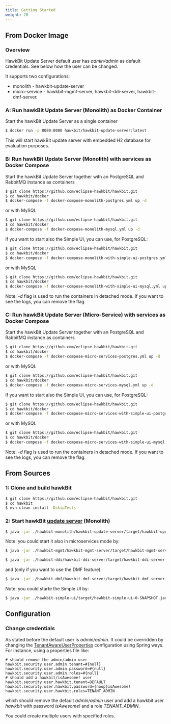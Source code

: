 ```yaml
---
title: Getting Started
weight: 20
---
```


## From Docker Image

### Overview

HawkBit Update Server default user has _admin/admin_ as default credentials. See below how the user can be changed.

It supports two configurations:

* monolith - hawkbit-update-server
* micro-service - hawkbit-mgmt-server, hawkbit-ddi-server, hawkbit-dmf-server.

### A: Run hawkBit Update Server (Monolith) as Docker Container

Start the hawkBit Update Server as a single container

```bash
$ docker run -p 8080:8080 hawkbit/hawkbit-update-server:latest
```
This will start hawkBit update server with embedded H2 database for evaluation purposes.

### B: Run hawkBit Update Server (Monolith) with services as Docker Compose
Start the hawkBit Update Server together with an PostgreSQL and RabbitMQ instance as containers

```bash
$ git clone https://github.com/eclipse-hawkbit/hawkbit.git
$ cd hawkbit/docker
$ docker-compose -f docker-compose-monolith-postgres.yml up -d
```
or with MySQL
```bash
$ git clone https://github.com/eclipse-hawkbit/hawkbit.git
$ cd hawkbit/docker
$ docker-compose -f docker-compose-monolith-mysql.yml up -d
```

If you want to start also the Simple UI, you can use, for PostgreSQL:
```bash
$ git clone https://github.com/eclipse-hawkbit/hawkbit.git
$ cd hawkbit/docker
$ docker-compose -f docker-compose-monolith-with-simple-ui-postgres.yml up -d
```
or with MySQL
```bash
$ git clone https://github.com/eclipse-hawkbit/hawkbit.git
$ cd hawkbit/docker
$ docker-compose -f docker-compose-monolith-with-simple-ui-mysql.yml up -d
```

Note: _-d_ flag is used to run the containers in detached mode. If you want to see the logs, you can remove the flag.

### C: Run hawkBit Update Server (Micro-Service) with services as Docker Compose
Start the hawkBit Update Server together with an PostgreSQL and RabbitMQ instance as containers

```bash
$ git clone https://github.com/eclipse-hawkbit/hawkbit.git
$ cd hawkbit/docker
$ docker-compose -f docker-compose-micro-services-postgres.yml up -d
```
or with MySQL
```bash
$ git clone https://github.com/eclipse-hawkbit/hawkbit.git
$ cd hawkbit/docker
$ docker-compose -f docker-compose-micro-services-mysql.yml up -d
```

If you want to start also the Simple UI, you can use, for PostgreSQL:
```bash
$ git clone https://github.com/eclipse-hawkbit/hawkbit.git
$ cd hawkbit/docker
$ docker-compose -f docker-compose-micro-services-with-simple-ui-postgres.yml up -d
```
or with MySQL
```bash
$ git clone https://github.com/eclipse-hawkbit/hawkbit.git
$ cd hawkbit/docker
$ docker-compose -f docker-compose-micro-services-with-simple-ui-mysql.yml up -d
```

Note: _-d_ flag is used to run the containers in detached mode. If you want to see the logs, you can remove the flag.

## From Sources

### 1: Clone and build hawkBit

```sh
$ git clone https://github.com/eclipse-hawkbit/hawkbit.git
$ cd hawkbit
$ mvn clean install -DskipTests
```

### 2: Start hawkBit [update server](https://github.com/eclipse-hawkbit/hawkbit/tree/master/hawkbit-monolith/hawkbit-update-server) (Monolith)

```sh
$ java -jar ./hawkbit-monolith/hawkbit-update-server/target/hawkbit-update-server-0-SNAPSHOT.jar
```

Note: you could start it also in microservices mode by:
```sh
$ java -jar ./hawkbit-mgmt/hawkbit-mgmt-server/target/hawkbit-mgmt-server-0-SNAPSHOT.jar
```
```sh
$ java -jar ./hawkbit-ddi/hawkbit-ddi-server/target/hawkbit-ddi-server-0-SNAPSHOT.jar
```
and (only if you want to use the DMF feature):

```sh
$ java -jar ./hawkbit-dmf/hawkbit-dmf-server/target/hawkbit-dmf-server-0-SNAPSHOT.jar
```

Note: you could starte the Simple UI by:
```sh
$ java -jar ./hawkbit-simple-ui/target/hawkbit-simple-ui-0-SNAPSHOT.jar
```

## Configuration
### Change credentials
As stated before the default user is _admin/admin_. It could be overridden by changing the [TenantAwareUserProperties](https://github.com/eclipse-hawkbit/hawkbit/blob/master/hawkbit-core/src/main/java/org/eclipse/hawkbit/tenancy/TenantAwareUserProperties.java) configuration using Spring ways. For instance, using a properties file like:
```properties 
# should remove the admin/admin user
hawkbit.security.user.admin.tenant=#{null}
hawkbit.security.user.admin.password=#{null}
hawkbit.security.user.admin.roles=#{null}
# should add a hawkbit/isAwesome! user
hawkbit.security.user.hawkbit.tenant=DEFAULT
hawkbit.security.user.hawkbit.password={noop}isAwesome!
hawkbit.security.user.hawkbit.roles=TENANT_ADMIN
```
which should remove the default _admin/admin_ user and add a hawkbit user _hawkbit_ with password _isAwesome!_ and a role _TENANT_ADMIN_. 

You could create multiple users with specified roles.